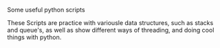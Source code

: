 Some useful python scripts

These Scripts are practice with variousle data structures, such as stacks and queue's, as well as show different ways of threading, and doing cool things with python.
